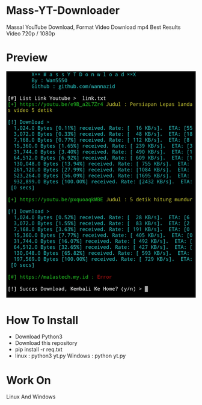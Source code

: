 # Mass-YT-Downloader
Massal YouTube Download, Format Video Download mp4
Best Results Video 720p / 1080p
# Preview
![alt text](https://github.com/wannazid/Mass-YT-Downloader/blob/main/IMG_20210829_171033.jpg)
# How To Install
- Download Python3
- Download this repository
- pip install -r req.txt
- linux : python3 yt.py
  Windows : python yt.py
# Work On
Linux And Windows
